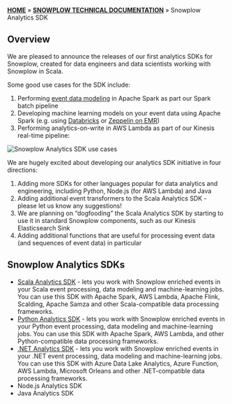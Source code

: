 [**HOME**](Home) » [**SNOWPLOW TECHNICAL DOCUMENTATION**](Snowplow-technical-documentation) » Snowplow Analytics SDK

## Overview

We are pleased to announce the releases of our first analytics SDKs for Snowplow, created for data engineers and data scientists working with Snowplow in Scala.

Some good use cases for the SDK include:

1. Performing [event data modeling](http://snowplowanalytics.com/blog/2016/03/16/introduction-to-event-data-modeling/) in Apache Spark as part our Spark batch pipeline
2. Developing machine learning models on your event data using Apache Spark (e.g. using [Databricks](https://databricks.com/) or [Zeppelin on EMR](https://blogs.aws.amazon.com/bigdata/post/Tx6J5RM20WPG5V/Building-a-Recommendation-Engine-with-Spark-ML-on-Amazon-EMR-using-Zeppelin))
3. Performing analytics-on-write in AWS Lambda as part of our Kinesis real-time pipeline:

![Snowplow Analytics SDK use cases](http://snowplowanalytics.com/assets/img/blog/2016/03/scala-analytics-sdk-usage.png)

We are hugely excited about developing our analytics SDK initiative in four directions:

1. Adding more SDKs for other languages popular for data analytics and engineering, including Python, Node.js (for AWS Lambda) and Java
2. Adding additional event transformers to the Scala Analytics SDK - please let us know any suggestions!
3. We are planning on “dogfooding” the Scala Analytics SDK by starting to use it in standard Snowplow components, such as our Kinesis Elasticsearch Sink
4. Adding additional functions that are useful for processing event data (and sequences of event data) in particular

## Snowplow Analytics SDKs

- [Scala Analytics SDK](Scala-Analytics-SDK) - lets you work with Snowplow enriched events in your Scala event processing, data modeling and machine-learning jobs. You can use this SDK with Apache Spark, AWS Lambda, Apache Flink, Scalding, Apache Samza and other Scala-compatible data processing frameworks.
- [Python Analytics SDK](Python-Analytics-SDK) - lets you work with Snowplow enriched events in your Python event processing, data modeling and machine-learning jobs. You can use this SDK with Apache Spark, AWS Lambda, and other Python-compatible data processing frameworks.
- [.NET Analytics SDK](.NET-Analytics-SDK) - lets you work with Snowplow enriched events in your .NET event processing, data modeling and machine-learning jobs. You can use this SDK with Azure Data Lake Analytics, Azure Function, AWS Lambda, Microsoft Orleans and other .NET-compatible data processing frameworks.
- Node.js Analytics SDK
- Java Analytics SDK
